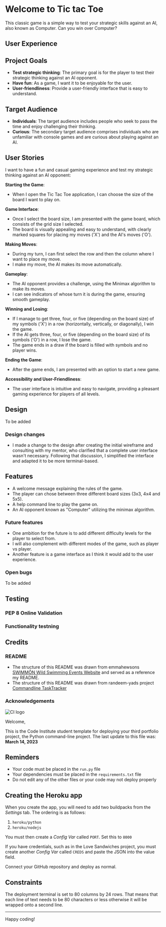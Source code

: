 # Welcome to Tic tac Toe

This classic game is a simple way to test your strategic skills against an AI, also known as Computer. Can you win over Computer?

## User Experience

## Project Goals

* **Test strategic thinking**: The primary goal is for the player to test their strategic thinking against an AI opponent.
* **Have fun**: As a game, I want it to be enjoyable for the user.
* **User-friendliness**: Provide a user-friendly interface that is easy to understand.

## Target Audience

* **Individuals**: The target audience includes people who seek to pass the time and enjoy challenging their thinking.
* **Curious**: The secondary target audience comprises individuals who are unfamiliar with console games and are curious about playing against an AI.

## User Stories

I want to have a fun and casual gaming experience and test my strategic thinking against an AI opponent:

**Starting the Game**:

* When I open the Tic Tac Toe application, I can choose the size of the board I want to play on.

**Game Interface**:

* Once I select the board size, I am presented with the game board, which consists of the grid size I selected.
* The board is visually appealing and easy to understand, with clearly marked squares for placing my moves ('X') and the AI's moves ('O').

**Making Moves**:

* During my turn, I can first select the row and then the column where I want to place my move.
* I make my move, the AI makes its move automatically.

**Gameplay**:

* The AI opponent provides a challenge, using the Minimax algorithm to make its moves.
* I can see indicators of whose turn it is during the game, ensuring smooth gameplay.

**Winning and Losing**:

* If I manage to get three, four, or five (depending on the board size) of my symbols ('X') in a row (horizontally, vertically, or diagonally), I win the game.
* If the AI gets three, four, or five (depending on the board size) of its symbols ('O') in a row, I lose the game.
* The game ends in a draw if the board is filled with symbols and no player wins.

**Ending the Game**:

* After the game ends, I am presented with an option to start a new game.

**Accessibility and User-Friendliness**:

* The user interface is intuitive and easy to navigate, providing a pleasant gaming experience for players of all levels.

## Design

To be added

### Design changes

* I made a change to the design after creating the initial wireframe and consulting with my mentor, who clarified that a complete user interface wasn't necessary. Following that discussion, I simplified the interface and adapted it to be more terminal-based.

## Features

* A welcome message explaining the rules of the game.
* The player can chose between three different board sizes (3x3, 4x4 and 5x5).
* A help command line to play the game on.
* An AI opponent known as "Computer" utilizing the minimax algorithm.

### Future features

* One ambition for the future is to add different difficulty levels for the player to select from.
* I will also complement with different modes of the game, such as player vs player.
* Another feature is a game interface as I think it would add to the user experience.

### Open bugs

To be added

## Testing

### PEP 8 Online Validation

### Functionality testning

## Credits

### README

* The structure of this README was drawn from emmahewsons [SWIMMÔN Wild Swimming Events Website](https://github.com/emmahewson/mp3-swimmon?tab=readme-ov-file#Credits) and served as a reference my README.
* The structure of this README was drawn from randeem-yads project [Commandline TaskTracker](https://github.com/raneem-yad/project-portfolio-3)

### Acknowledgements

![CI logo](https://codeinstitute.s3.amazonaws.com/fullstack/ci_logo_small.png)

Welcome,

This is the Code Institute student template for deploying your third portfolio project, the Python command-line project. The last update to this file was: **March 14, 2023**

## Reminders

* Your code must be placed in the `run.py` file
* Your dependencies must be placed in the `requirements.txt` file
* Do not edit any of the other files or your code may not deploy properly

## Creating the Heroku app

When you create the app, you will need to add two buildpacks from the _Settings_ tab. The ordering is as follows:

1. `heroku/python`
2. `heroku/nodejs`

You must then create a _Config Var_ called `PORT`. Set this to `8000`

If you have credentials, such as in the Love Sandwiches project, you must create another _Config Var_ called `CREDS` and paste the JSON into the value field.

Connect your GitHub repository and deploy as normal.

## Constraints

The deployment terminal is set to 80 columns by 24 rows. That means that each line of text needs to be 80 characters or less otherwise it will be wrapped onto a second line.

---

Happy coding!
